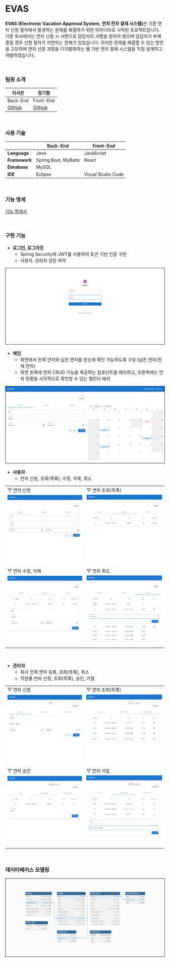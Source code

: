 # EVAS
<b>EVAS (Electronic Vacation Approval System, 연차 전자 결재 시스템)</b>은 기존 연차 신청 절차에서 발생하는 문제를 해결하기 위한 아이디어로 시작된 프로젝트입니다.<br>
기존 회사에서는 연차 신청 시 서면으로 담당자의 서명을 받아야 했으며 담당자가 부재중일 경우 신청 절차가 지연되는 문제가 있었습니다. 이러한 문제를 해결할 수 있는 방안을 고민하며 연차 신청 과정을 디지털화하는 웹 기반 전자 결재 시스템을 직접 설계하고 개발하였습니다.

<br>

### 팀원 소개
|이서은|정기평|
|-|-|
|Back-End|Front-End|
|[GitHub](https://github.com/leeseoeun)|[GitHub](https://github.com/42da)|

<br>

### 사용 기술
||Back-End|Front-End|
|-|-|-|
|**Language**|Java|JavaScript|
|**Framework**|Spring Boot, MyBatis|React|
|**Database**|MySQL||
|**IDE**|Eclipse|Visual Studio Code|

<br>

### 기능 명세
[기능 명세서](./functional_specification.md)

<br>

### 구현 기능
- **로그인, 로그아웃**
    - Spring Security와 JWT를 사용하여 토큰 기반 인증 구현
    - 사용자, 관리자 권한 부여

<img src="./image/login.PNG" style="border: solid 1px">

<br>

- **메인**
    - 화면에서 전체 연차와 남은 연차를 한눈에 확인 가능하도록 구성 (남은 연차/전체 연차)
    - 화면 왼쪽에 연차 CRUD 기능을 제공하는 컴포넌트를 배치하고, 오른쪽에는 연차 현황을 시각적으로 확인할 수 있는 캘린더 배치

<img src="./image/employee_apply.PNG" style="border: solid 1px">

<br>

- **사용자**
    - 연차 신청, 조회(목록), 수정, 삭제, 취소

|||
|-|-|
|▽ 연차 신청|▽ 연차 조회(목록)|
|<img src="./image/l_employee_apply.PNG">|<img src="./image/l_employee_application_list.PNG">|
|▽ 연차 수정, 삭제|▽ 연차 취소|
|<img src="./image/l_employee_update.PNG">|<img src="./image/l_employee_cancel.PNG">|

<br>

- **관리자**
    - 회사 전체 연차 등록, 조회(목록), 취소
    - 직원별 연차 신청, 조회(목록), 승인, 거절

|||
|-|-|
|▽ 연차 신청|▽ 연차 조회(목록)|
|<img src="./image/l_admin_apply.PNG">|<img src="./image/l_admin_vacation_list.PNG">|
|▽ 연차 승인|▽ 연차 거절|
|<img src="./image/l_admin_approve.PNG">|<img src="./image/l_admin_reject.PNG">|

<br>

### 데이터베이스 모델링
<img src="./image/erd.PNG" style="border: solid 1px">
